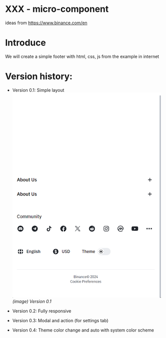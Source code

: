 # XXX - micro-component

ideas from https://www.binance.com/en

# Introduce

We will create a simple footer with html, css, js from the example in internet

# Version history:

- Version 0.1: Simple layout
  ![Version 0.1](./demo/version_0.1.png "Version 0.1 demo")
  _(image) Version 0.1_

- Version 0.2: Fully responsive

- Version 0.3: Modal and action (for settings tab)

- Version 0.4: Theme color change and auto with system color scheme
